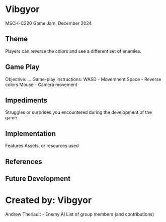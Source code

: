 # Vibgyor
MSCH-C220 Game Jam, December 2024

## Theme
Players can reverse the colors and see a different set of enemies.

## Game Play
Objective:
...
Game-play instructions:
WASD - Movemnent
Space - Reverse colors
Mouse - Camera movement

## Impediments
Struggles or surprises you encountered during the development of the game

## Implementation
Features
Assets, or resources used

## References

## Future Development

# Created by: Vibgyor
Andrew Theriault - Enemy AI
List of group members (and contributions)